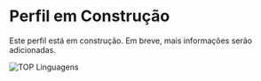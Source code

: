 # Perfil em Construção

Este perfil está em construção. Em breve, mais informações serão adicionadas.

![TOP Linguagens](https://github-readme-stats.vercel.app/api/top-langs/?username=rodriguesrai&layout=compact&theme=dracula)
<!--
**rodriguesrai/rodriguesrai** is a ✨ _special_ ✨ repository because its `README.md` (this file) appears on your GitHub profile.

Here are some ideas to get you started:

- 🔭 I’m currently working on ...
- 🌱 I’m currently learning ...
- 👯 I’m looking to collaborate on ...
- 🤔 I’m looking for help with ...
- 💬 Ask me about ...
- 📫 How to reach me: ...
- 😄 Pronouns: ...
- ⚡ Fun fact: ...
-->
